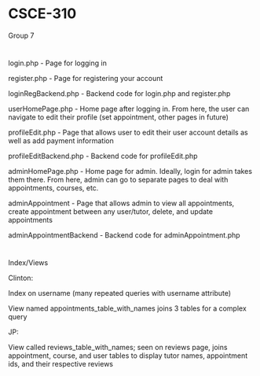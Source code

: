 # CSCE-310
Group 7
#
login.php - Page for logging in

register.php - Page for registering your account

loginRegBackend.php - Backend code for login.php and register.php

userHomePage.php - Home page after logging in. From here, the user can navigate to edit their profile (set appointment, other pages in future)

profileEdit.php - Page that allows user to edit their user account details as well as add payment information

profileEditBackend.php - Backend code for profileEdit.php

adminHomePage.php - Home page for admin. Ideally, login for admin takes them there. From here, admin can go to separate pages to deal with appointments, courses, etc.

adminAppointment - Page that allows admin to view all appointments, create appointment between any user/tutor, delete, and update appointments

adminAppointmentBackend - Backend code for adminAppointment.php

#
Index/Views

Clinton:

Index on username (many repeated queries with username attribute)

View named appointments_table_with_names joins 3 tables for a complex query

JP:

View called reviews_table_with_names; seen on reviews page, joins appointment, course, and user tables to display tutor names, appointment ids, and their respective reviews


